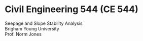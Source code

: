 # Civil Engineering 544 (CE 544)

Seepage and Slope Stability Analysis<br>
Brigham Young University<br>
Prof. Norm Jones
